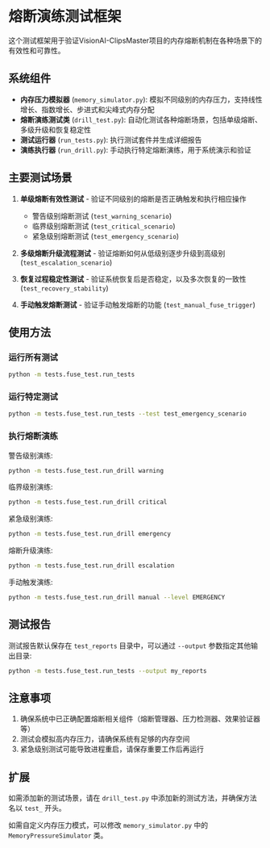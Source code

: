 # 熔断演练测试框架

这个测试框架用于验证VisionAI-ClipsMaster项目的内存熔断机制在各种场景下的有效性和可靠性。

## 系统组件

- **内存压力模拟器** (`memory_simulator.py`): 模拟不同级别的内存压力，支持线性增长、指数增长、步进式和尖峰式内存分配
- **熔断演练测试类** (`drill_test.py`): 自动化测试各种熔断场景，包括单级熔断、多级升级和恢复稳定性
- **测试运行器** (`run_tests.py`): 执行测试套件并生成详细报告
- **演练执行器** (`run_drill.py`): 手动执行特定熔断演练，用于系统演示和验证

## 主要测试场景

1. **单级熔断有效性测试** - 验证不同级别的熔断是否正确触发和执行相应操作
   - 警告级别熔断测试 (`test_warning_scenario`)
   - 临界级别熔断测试 (`test_critical_scenario`)
   - 紧急级别熔断测试 (`test_emergency_scenario`)

2. **多级熔断升级流程测试** - 验证熔断如何从低级别逐步升级到高级别 (`test_escalation_scenario`)

3. **恢复过程稳定性测试** - 验证系统恢复后是否稳定，以及多次恢复的一致性 (`test_recovery_stability`)

4. **手动触发熔断测试** - 验证手动触发熔断的功能 (`test_manual_fuse_trigger`)

## 使用方法

### 运行所有测试

```bash
python -m tests.fuse_test.run_tests
```

### 运行特定测试

```bash
python -m tests.fuse_test.run_tests --test test_emergency_scenario
```

### 执行熔断演练

警告级别演练:
```bash
python -m tests.fuse_test.run_drill warning
```

临界级别演练:
```bash
python -m tests.fuse_test.run_drill critical
```

紧急级别演练:
```bash
python -m tests.fuse_test.run_drill emergency
```

熔断升级演练:
```bash
python -m tests.fuse_test.run_drill escalation
```

手动触发演练:
```bash
python -m tests.fuse_test.run_drill manual --level EMERGENCY
```

## 测试报告

测试报告默认保存在 `test_reports` 目录中，可以通过 `--output` 参数指定其他输出目录:

```bash
python -m tests.fuse_test.run_tests --output my_reports
```

## 注意事项

1. 确保系统中已正确配置熔断相关组件（熔断管理器、压力检测器、效果验证器等）
2. 测试会模拟高内存压力，请确保系统有足够的内存空间
3. 紧急级别测试可能导致进程重启，请保存重要工作后再运行

## 扩展

如需添加新的测试场景，请在 `drill_test.py` 中添加新的测试方法，并确保方法名以 `test_` 开头。

如需自定义内存压力模式，可以修改 `memory_simulator.py` 中的 `MemoryPressureSimulator` 类。 